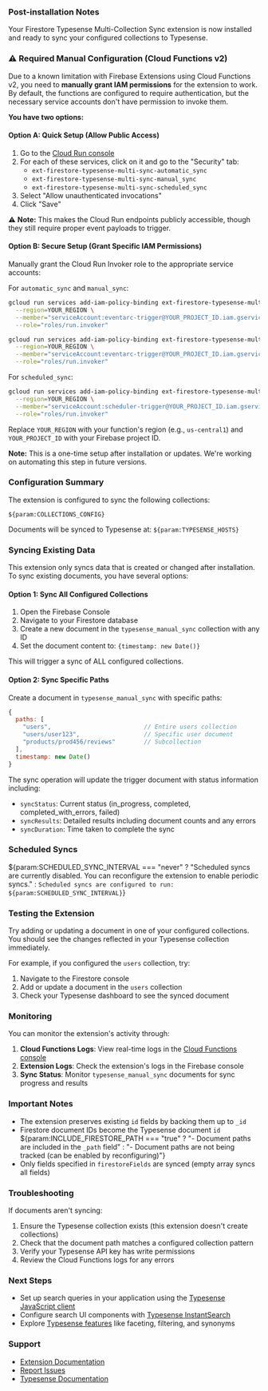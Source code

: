 ### Post-installation Notes

Your Firestore Typesense Multi-Collection Sync extension is now installed and ready to sync your configured collections
to Typesense.

### ⚠️ Required Manual Configuration (Cloud Functions v2)

Due to a known limitation with Firebase Extensions using Cloud Functions v2, you need to **manually grant IAM permissions** for the extension to work. By default, the functions are configured to require authentication, but the necessary service accounts don't have permission to invoke them.

**You have two options:**

#### Option A: Quick Setup (Allow Public Access)
1. Go to the [Cloud Run console](https://console.cloud.google.com/run)
2. For each of these services, click on it and go to the "Security" tab:
   - `ext-firestore-typesense-multi-sync-automatic_sync`
   - `ext-firestore-typesense-multi-sync-manual_sync`
   - `ext-firestore-typesense-multi-sync-scheduled_sync`
3. Select "Allow unauthenticated invocations"
4. Click "Save"

⚠️ **Note:** This makes the Cloud Run endpoints publicly accessible, though they still require proper event payloads to trigger.

#### Option B: Secure Setup (Grant Specific IAM Permissions)
Manually grant the Cloud Run Invoker role to the appropriate service accounts:

For `automatic_sync` and `manual_sync`:
```bash
gcloud run services add-iam-policy-binding ext-firestore-typesense-multi-sync-automatic_sync \
  --region=YOUR_REGION \
  --member="serviceAccount:eventarc-trigger@YOUR_PROJECT_ID.iam.gserviceaccount.com" \
  --role="roles/run.invoker"

gcloud run services add-iam-policy-binding ext-firestore-typesense-multi-sync-manual_sync \
  --region=YOUR_REGION \
  --member="serviceAccount:eventarc-trigger@YOUR_PROJECT_ID.iam.gserviceaccount.com" \
  --role="roles/run.invoker"
```

For `scheduled_sync`:
```bash
gcloud run services add-iam-policy-binding ext-firestore-typesense-multi-sync-scheduled_sync \
  --region=YOUR_REGION \
  --member="serviceAccount:scheduler-trigger@YOUR_PROJECT_ID.iam.gserviceaccount.com" \
  --role="roles/run.invoker"
```

Replace `YOUR_REGION` with your function's region (e.g., `us-central1`) and `YOUR_PROJECT_ID` with your Firebase project ID.

**Note:** This is a one-time setup after installation or updates. We're working on automating this step in future versions.

### Configuration Summary

The extension is configured to sync the following collections:
```
${param:COLLECTIONS_CONFIG}
```

Documents will be synced to Typesense at: `${param:TYPESENSE_HOSTS}`

### Syncing Existing Data

This extension only syncs data that is created or changed after installation. To sync existing documents, you have
several options:

#### Option 1: Sync All Configured Collections
1. Open the Firebase Console
2. Navigate to your Firestore database
3. Create a new document in the `typesense_manual_sync` collection with any ID
4. Set the document content to: `{timestamp: new Date()}`

This will trigger a sync of ALL configured collections.

#### Option 2: Sync Specific Paths
Create a document in `typesense_manual_sync` with specific paths:
```javascript
{
  paths: [
    "users",                          // Entire users collection
    "users/user123",                  // Specific user document
    "products/prod456/reviews"        // Subcollection
  ],
  timestamp: new Date()
}
```

The sync operation will update the trigger document with status information including:
- `syncStatus`: Current status (in_progress, completed, completed_with_errors, failed)
- `syncResults`: Detailed results including document counts and any errors
- `syncDuration`: Time taken to complete the sync

### Scheduled Syncs

${param:SCHEDULED_SYNC_INTERVAL === "never"
  ? "Scheduled syncs are currently disabled. You can reconfigure the extension to enable periodic syncs."
  : `Scheduled syncs are configured to run: ${param:SCHEDULED_SYNC_INTERVAL}`}

### Testing the Extension

Try adding or updating a document in one of your configured collections. You should see the changes reflected in your
Typesense collection immediately.

For example, if you configured the `users` collection, try:
1. Navigate to the Firestore console
2. Add or update a document in the `users` collection
3. Check your Typesense dashboard to see the synced document

### Monitoring

You can monitor the extension's activity through:

1. **Cloud Functions Logs**: View real-time logs in the [Cloud Functions console](https://console.cloud.google.com/functions)
2. **Extension Logs**: Check the extension's logs in the Firebase console
3. **Sync Status**: Monitor `typesense_manual_sync` documents for sync progress and results

### Important Notes

- The extension preserves existing `id` fields by backing them up to `_id`
- Firestore document IDs become the Typesense document `id`
${param:INCLUDE_FIRESTORE_PATH === "true"
  ? "- Document paths are included in the `_path` field"
  : "- Document paths are not being tracked (can be enabled by reconfiguring)"}
- Only fields specified in `firestoreFields` are synced (empty array syncs all fields)

### Troubleshooting

If documents aren't syncing:
1. Ensure the Typesense collection exists (this extension doesn't create collections)
2. Check that the document path matches a configured collection pattern
3. Verify your Typesense API key has write permissions
4. Review the Cloud Functions logs for any errors

### Next Steps

- Set up search queries in your application using the [Typesense JavaScript client](https://github.com/typesense/typesense-js)
- Configure search UI components with [Typesense InstantSearch](https://github.com/typesense/typesense-instantsearch-adapter)
- Explore [Typesense features](https://typesense.org/docs/) like faceting, filtering, and synonyms

### Support

- [Extension Documentation](https://github.com/brad-scope/firestore-typesense-multi-sync)
- [Report Issues](https://github.com/brad-scope/firestore-typesense-multi-sync/issues)
- [Typesense Documentation](https://typesense.org/docs/)